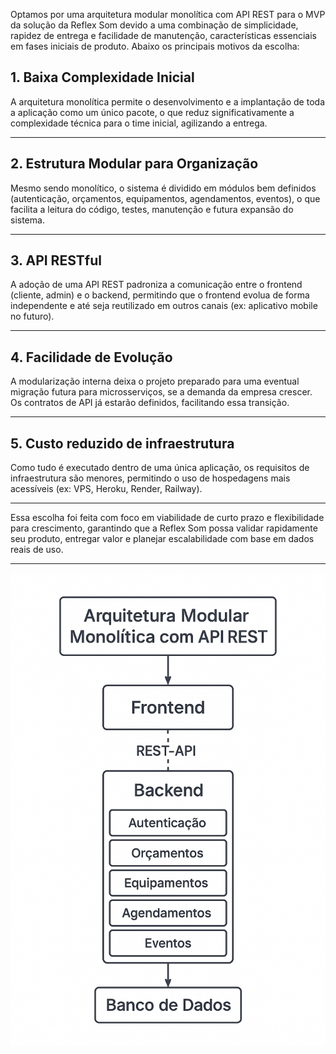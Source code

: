 Optamos por uma arquitetura modular monolítica com API REST para o MVP da solução da Reflex Som devido a uma combinação de simplicidade, rapidez de entrega e facilidade de manutenção, características essenciais em fases iniciais de produto.  Abaixo os principais motivos da escolha:

## 1. Baixa Complexidade Inicial

A arquitetura monolítica permite o desenvolvimento e a implantação de toda a aplicação como um único pacote, o que reduz significativamente a complexidade técnica para o time inicial, agilizando a entrega.

---

## 2. Estrutura Modular para Organização

Mesmo sendo monolítico, o sistema é dividido em módulos bem definidos (autenticação, orçamentos, equipamentos, agendamentos, eventos), o que facilita a leitura do código, testes, manutenção e futura expansão do sistema.

---

## 3. API RESTful

A adoção de uma API REST padroniza a comunicação entre o frontend (cliente, admin) e o backend, permitindo que o frontend evolua de forma independente e até seja reutilizado em outros canais (ex: aplicativo mobile no futuro).

---

## 4. Facilidade de Evolução

A modularização interna deixa o projeto preparado para uma eventual migração futura para microsserviços, se a demanda da empresa crescer. Os contratos de API já estarão definidos, facilitando essa transição.

--- 

## 5. Custo reduzido de infraestrutura
Como tudo é executado dentro de uma única aplicação, os requisitos de infraestrutura são menores, permitindo o uso de hospedagens mais acessíveis (ex: VPS, Heroku, Render, Railway).

---

Essa escolha foi feita com foco em viabilidade de curto prazo e flexibilidade para crescimento, garantindo que a Reflex Som possa validar rapidamente seu produto, entregar valor e planejar escalabilidade com base em dados reais de uso.

---

![Logo](imagens/arq.png)